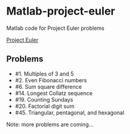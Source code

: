 # Matlab-project-euler
Matlab code for Project Euler problems

[Project Euler](https://projecteuler.net/archives/)


Problems
--------
- #1.	Multiples of 3 and 5 
- #2.	Even Fibonacci numbers
- #6.	Sum square difference
- #14. Longest Collatz sequence
- #19. Counting Sundays
- #20. Factorial digit sum
- #45. Triangular, pentagonal, and hexagonal	


Note: more problems are coming...
